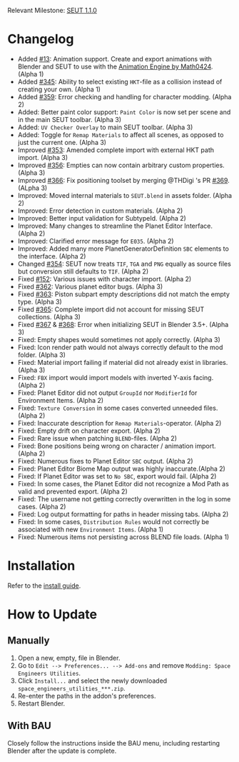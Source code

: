 Relevant Milestone: [SEUT 1.1.0](https://github.com/enenra/space-engineers-utilities/milestone/29)

# Changelog
* Added [#13](https://github.com/enenra/space-engineers-utilities/issues/13): Animation support. Create and export animations with Blender and SEUT to use with the [Animation Engine by Math0424](https://steamcommunity.com/sharedfiles/filedetails/?id=2880317963). (Alpha 1)
* Added [#345](https://github.com/enenra/space-engineers-utilities/issues/345): Ability to select existing `HKT`-file as a collision instead of creating your own. (Alpha 1)
* Added [#359](https://github.com/enenra/space-engineers-utilities/issues/359): Error checking and handling for character modding. (Alpha 2)
* Added: Better paint color support: `Paint Color` is now set per scene and in the main SEUT toolbar. (Alpha 3)
* Added: `UV Checker Overlay` to main SEUT toolbar. (Alpha 3)
* Added: Toggle for `Remap Materials` to affect all scenes, as opposed to just the current one. (Alpha 3)
* Improved [#353](https://github.com/enenra/space-engineers-utilities/issues/353): Amended complete import with external HKT path import. (Alpha 3)
* Improved [#356](https://github.com/enenra/space-engineers-utilities/issues/356): Empties can now contain arbitrary custom properties. (Alpha 3)
* Improved [#366](https://github.com/enenra/space-engineers-utilities/issues/366): Fix positioning toolset by merging @THDigi 's PR [#369](https://github.com/enenra/space-engineers-utilities/issues/369). (ALpha 3)
* Improved: Moved internal materials to `SEUT.blend` in assets folder. (Alpha 2)
* Improved: Error detection in custom materials. (Alpha 2)
* Improved: Better input validation for SubtypeId. (Alpha 2)
* Improved: Many changes to streamline the Planet Editor Interface. (Alpha 2)
* Improved: Clarified error message for `E035`. (Alpha 2)
* Improved: Added many more PlanetGeneratorDefinition `SBC` elements to the interface. (Alpha 2)
* Changed [#354](https://github.com/enenra/space-engineers-utilities/issues/354): SEUT now treats `TIF`, `TGA` and `PNG` equally as source files but conversion still defaults to `TIF`. (Alpha 2)
* Fixed [#152](https://github.com/enenra/space-engineers-utilities/issues/152): Various issues with character import. (Alpha 2)
* Fixed [#362](https://github.com/enenra/space-engineers-utilities/issues/362): Various planet editor bugs. (Alpha 3)
* Fixed [#363](https://github.com/enenra/space-engineers-utilities/issues/363): Piston subpart empty descriptions did not match the empty type. (Alpha 3)
* Fixed [#365](https://github.com/enenra/space-engineers-utilities/issues/365): Complete import did not account for missing SEUT collections. (Alpha 3)
* Fixed [#367](https://github.com/enenra/space-engineers-utilities/issues/367) & [#368](https://github.com/enenra/space-engineers-utilities/issues/368): Error when initializing SEUT in Blender 3.5+. (Alpha 3)
* Fixed: Empty shapes would sometimes not apply correctly. (Alpha 3)
* Fixed: Icon render path would not always correctly default to the mod folder. (Alpha 3)
* Fixed: Material import failing if material did not already exist in libraries. (Alpha 3)
* Fixed: `FBX` import would import models with inverted Y-axis facing. (Alpha 2)
* Fixed: Planet Editor did not output `GroupId` nor `ModifierId` for Environment Items. (Alpha 2)
* Fixed: `Texture Conversion` in some cases converted unneeded files. (Alpha 2)
* Fixed: Inaccurate description for `Remap Materials`-operator. (Alpha 2)
* Fixed: Empty drift on character export. (Alpha 2)
* Fixed: Rare issue when patching `BLEND`-files. (Alpha 2)
* Fixed: Bone positions being wrong on character / animation import. (Alpha 2)
* Fixed: Numerous fixes to Planet Editor `SBC` output. (Alpha 2)
* Fixed: Planet Editor Biome Map output was highly inaccurate.(Alpha 2)
* Fixed: If Planet Editor was set to `No SBC`, export would fail. (Alpha 2)
* Fixed: In some cases, the Planet Editor did not recognize a Mod Path as valid and prevented export. (Alpha 2)
* Fixed: The username not getting correctly overwritten in the log in some cases. (Alpha 2)
* Fixed: Log output formatting for paths in header missing tabs. (Alpha 2)
* Fixed: In some cases, `Distribution Rules` would not correctly be associated with new `Environment Items`. (Alpha 1)
* Fixed: Numerous items not persisting across BLEND file loads. (Alpha 1)

# Installation
Refer to the [install guide](https://semref.atlassian.net/wiki/spaces/tutorials/pages/131411/SEUT+Installation+Guide).

# How to Update
## Manually
1. Open a new, empty, file in Blender.
2. Go to `Edit --> Preferences... --> Add-ons` and remove `Modding: Space Engineers Utilities`.
3. Click `Install...` and select the newly downloaded `space_engineers_utilities_***.zip`.
4. Re-enter the paths in the addon's preferences.
5. Restart Blender.

## With BAU
Closely follow the instructions inside the BAU menu, including restarting Blender after the update is complete.